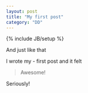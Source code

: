 ```yaml
---
layout: post
title: "My first post"
category: "DD"
---
```

{% include JB/setup %}

And just like that

I wrote my -
first post
and it felt

>Awesome!

Seriously!

